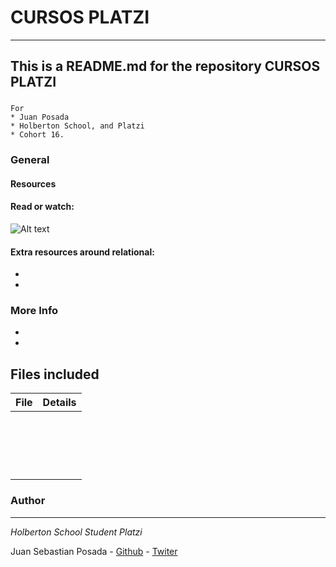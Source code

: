 #  CURSOS PLATZI
***
## This is a README.md for the repository CURSOS PLATZI
### 
```
For 
* Juan Posada 
* Holberton School, and Platzi
* Cohort 16.
```
### General

#### Resources
#### Read or watch:

![Alt text]()

#### Extra resources around relational:

*
*

### More Info

*
*

## Files included

| File                 | Details                                    |
|--------------------- | ------------------------------------------ |
| []() |	       |
| []() |	       |
| []() |	       |
| []() |	       |
| []() |	       |
| []() |	       |
| []() |	       |
| []() |	       |
| []() |	       |
| []() |	       |
| []() |	       |
| []() |	       |
| []() |	       |
| []() |	       |
| []() |	       |
| []() |	       |
| []() |	       |
| []() |	       |


### Author
***
*Holberton School Student*
*Platzi*


Juan Sebastian Posada  - [Github](https://github.com/Juansepo13) - [Twiter](https://twitter.com/@JuanSeb35904130)